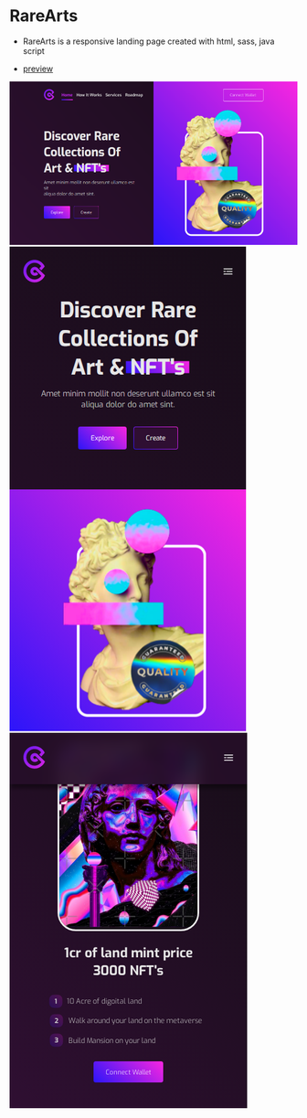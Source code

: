 # RareArts

- RareArts is a responsive landing page created with html, sass, java script

- [preview](https://htmlpreview.github.io/?https://github.com/mo-hassann/RareArts/blob/master/index.html)

![RareArts](./assets/imgs/RareArts_desktop.png?raw=true)
![RareArts](./assets/imgs/RareArts_mobile.png?raw=true)
![RareArts](./assets/imgs/RareArts_mobile2.png?raw=true)
